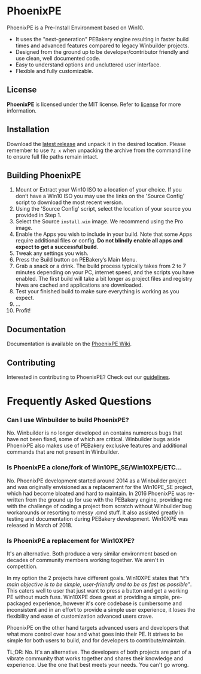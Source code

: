 # PhoenixPE

PhoenixPE is a Pre-Install Environment based on Win10.

* It uses the "next-generation" PEBakery engine resulting in faster build times and advanced features compared to legacy Winbuilder projects.
* Designed from the ground up to be developer/contributor friendly and use clean, well documented code.
* Easy to understand options and uncluttered user interface.
* Flexible and fully customizable.

## License

**PhoenixPE** is licensed under the MIT license. Refer to [license](license) for more information.

## Installation

Download the [latest release]() and unpack it in the desired location. Please remember to use `7z x` when unpacking the archive from the command line to ensure full file paths remain intact.

## Building PhoenixPE

1. Mount or Extract your Win10 ISO to a location of your choice. If you don’t have a Win10 ISO you may use the links on the 'Source Config' script to download the most recent version.
1. Using the 'Source Config' script, select the location of your source you provided in Step 1.
1. Select the Source `install.wim` image. We recommend using the Pro image.
1. Enable the Apps you wish to include in your build. Note that some Apps require additional files or config. **Do not blindly enable all apps and expect to get a successful build**.
1. Tweak any settings you wish.
1. Press the Build button on PEBakery’s Main Menu.
1. Grab a snack or a drink. The build process typically takes from 2 to 7 minutes depending on your PC, internet speed, and the scripts you have enabled. The first build will take a bit longer as project files and registry hives are cached and applications are downloaded.
1. Test your finished build to make sure everything is working as you expect.
1. …
1. Profit!

## Documentation

Documentation is available on the [PhoenixPE Wiki](https://github.com/PhoenixPE/PhoenixPE/wiki).

## Contributing

Interested in contributing to PhoenixPE? Check out our [guidelines](https://github.com/PhoenixPE/PhoenixPE/wiki/ContributionGuidelines).

# Frequently Asked Questions

### Can I use Winbuilder to build PhoenixPE?

No. Winbuilder is no longer developed an contains numerous bugs that have not been fixed, some of which are critical. Winbuilder bugs aside PhoenixPE also makes use of PEBakery exclusive features and additional commands that are not present in Winbuilder.

### Is PhoenixPE a clone/fork of Win10PE_SE/Win10XPE/ETC...

No. PhoenixPE development started around 2014 as a Winbuilder project and was originally envisioned as a replacement for the Win10PE_SE project, which had become bloated and hard to maintain. In 2016 PhoenixPE was re-written from the ground up for use with the PEBakery engine, providing me with the challenge of coding a project from scratch without Winbuilder bug workarounds or resorting to messy .cmd stuff. It also assisted greatly in testing and documentation during PEBakery development. Win10XPE was released in March of 2018.

### Is PhoenixPE a replacement for Win10XPE?

It's an alternative. Both produce a very similar environment based on decades of community members working together. We aren't in competition.

In my option the 2 projects have different goals. Win10XPE states that _"it's main objective is to be simple, user-friendly and to be as fast as possible"_. This caters well to user that just want to press a button and get a working PE without much fuss. Win10XPE does great at providing a simple, pre-packaged experience, however it's core codebase is cumbersome and inconsistent and in an effort to provide a simple user experience, it loses the flexibility and ease of customization advanced users crave. 

PhoenixPE on the other hand targets advanced users and developers that what more control over how and what goes into their PE. It strives to be simple for both users to build, and for developers to contribute/maintain. 

TL;DR: No. It's an alternative. The developers of both projects are part of a vibrate community that works together and shares their knowledge and experience. Use the one that best meets your needs. You can't go wrong.